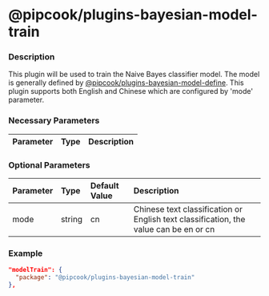 # @pipcook/plugins-bayesian-model-train

### Description

This plugin will be used to train the Naive Bayes classifier model. The model is generally defined by [@pipcook/plugins-bayesian-model-define](https://www.npmjs.com/package/@pipcook/plugins-bayesian-model-define). This plugin supports both English and Chinese which are configured by 'mode' parameter.


### Necessary Parameters

| Parameter | Type | Description |
|:----------|:-----|:------------|


### Optional Parameters

| Parameter | Type | Default Value | Description |
|:----------|:-----|:------|:-----|
|mode|string|cn|Chinese text classification or English text classification, the value can be en or cn|

### Example
```json
"modelTrain": {
  "package": "@pipcook/plugins-bayesian-model-train"
},
```
